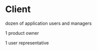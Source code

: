 Client
======

<p class="center">dozen of application users and managers</p>

<p class="center">1 product owner</p>

<p class="center">1 user representative</p>